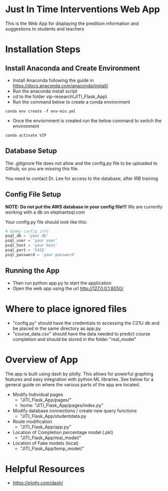 # Just In Time Interventions Web App

This is the Web App for displaying the predition information and suggestions to students and teachers

# Installation Steps
## Install Anaconda and Create Environment
* Install Anaconda following the guide in https://docs.anaconda.com/anaconda/install/
* Run the anaconda install script
* cd to the folder vip-research\JITI_Flask_App\
* Run the command below to create a conda environment

```
conda env create -f env-min.yml
```

* Once the enviornment is created run the below command to switch the environment 

```
conda activate VIP
```
## Database Setup
The .gitignore file does not allow and the config.py file to be uploaded to Github, so you are missing this file. 

You need to contact Dr. Lee for access to the database, after IRB training

## Config File Setup

**NOTE: Do not put the AWS database in your config file!!!** We are currently working with a db on elephantsql.com

Your config.py file should look like this:  
```python
# dummy config info
psql_db = 'your db'
psql_user = 'your user'
psql_host = 'your host'
psql_port = '5432'
psql_password = 'your password'
```

## Running the App
* Then run python app.py to start the application
* Open the web app using the url http://127.0.0.1:8050/


# Where to place ignored files
* "config.py" should have the credentials to accessing the C21U db and be placed in the same directory as app.py
* "course_data.csv" should have the data needed to predict course completion and should be stored in the folder "real_model"

# Overview of App
The app is built using dash by plotly. This allows for powerful graphing features and easy integration with python ML libraries. See below for a general guide on where the various parts of the app are located.
* Modify Individual pages
    * "JITI_Flask_App/pages/"
    * home: "JITI_Flask_App/pages/index.py"
* Modify database connections / create new query functions
    * "JITI_Flask_App/studentdata.py
* Route modification
    * "JITI_Flask_App/app.py"
* Location of Completion percentage model (.pkl)
    * "JITI_Flask_App/real_model/"
* Location of Fake models (local)
    *  "JITI_Flask_App/temp_model/"

# Helpful Resources
* https://plotly.com/dash/